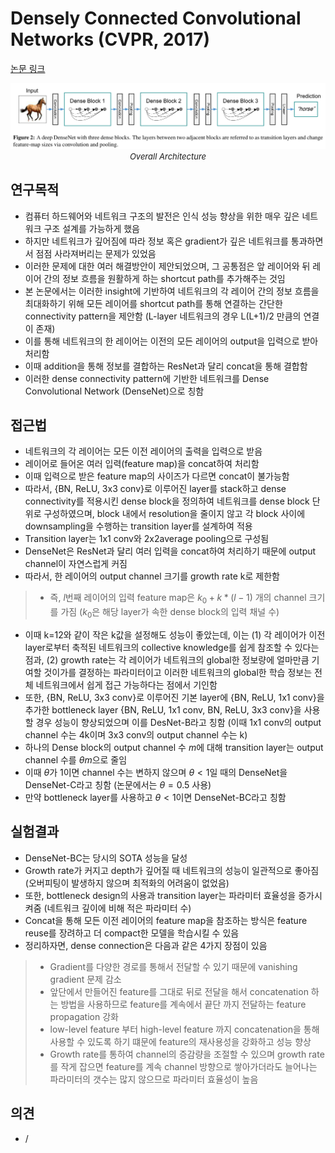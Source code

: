 # Densely Connected Convolutional Networks (CVPR, 2017)

[논문 링크](https://openaccess.thecvf.com/content_cvpr_2017/html/Huang_Densely_Connected_Convolutional_CVPR_2017_paper.html)

<p align="center">
    <img width="600" alt='fig1' src="./img/01_05_01.png?raw=true"></br>
    <em><font size=2>Overall Architecture</font></em>
</p>

## 연구목적
- 컴퓨터 하드웨어와 네트워크 구조의 발전은 인식 성능 향상을 위한 매우 깊은 네트워크 구조 설계를 가능하게 했음
- 하지만 네트워크가 깊어짐에 따라 정보 혹은 gradient가 깊은 네트워크를 통과하면서 점점 사라져버리는 문제가 있었음
- 이러한 문제에 대한 여러 해결방안이 제안되었으며, 그 공통점은 앞 레이어와 뒤 레이어 간의 정보 흐름을 원활하게 하는 shortcut path를 추가해주는 것임
- 본 논문에서는 이러한 insight에 기반하여 네트워크의 각 레이어 간의 정보 흐름을 최대화하기 위해 모든 레이어를 shortcut path를 통해 연결하는 간단한 connectivity pattern을 제안함 (L-layer 네트워크의 경우 L(L+1)/2 만큼의 연결이 존재)
- 이를 통해 네트워크의 한 레이어는 이전의 모든 레이어의 output을 입력으로 받아 처리함 
- 이때 addition을 통해 정보를 결합하는 ResNet과 달리 concat을 통해 결합함
- 이러한 dense connectivity pattern에 기반한 네트워크를 Dense Convolutional Network (DenseNet)으로 칭함

## 접근법
- 네트워크의 각 레이어는 모든 이전 레이어의 출력을 입력으로 받음
- 레이어로 들어온 여러 입력(feature map)을 concat하여 처리함
- 이때 입력으로 받은 feature map의 사이즈가 다르면 concat이 불가능함
- 따라서, {BN, ReLU, 3x3 conv}로 이루어진 layer를 stack하고 dense connectivity를 적용시킨 dense block을 정의하여 네트워크를 dense block 단위로 구성하였으며, block 내에서 resolution을 줄이지 않고 각 block 사이에 downsampling을 수행하는 transition layer를 설계하여 적용
- Transition layer는 1x1 conv와 2x2average pooling으로 구성됨
- DenseNet은 ResNet과 달리 여러 입력을 concat하여 처리하기 때문에 output channel이 자연스럽게 커짐
- 따라서, 한 레이어의 output channel 크기를 growth rate k로 제한함 
> - 즉, $l$번째 레이어의 입력 feature map은 $k_0+k*(l-1)$ 개의 channel 크기를 가짐 ($k_0$은 해당 layer가 속한 dense block의 입력 채널 수) 
- 이때 k=12와 같이 작은 k값을 설정해도 성능이 좋았는데, 이는 (1) 각 레이어가 이전 layer로부터 축적된 네트워크의 collective knowledge를 쉽게 참조할 수 있다는 점과, (2) growth rate는 각 레이어가 네트워크의 global한 정보량에 얼마만큼 기여할 것이가를 결정하는 파라미터이고 이러한 네트워크의 global한 학습 정보는 전체 네트워크에서 쉽게 접근 가능하다는 점에서 기인함
- 또한, {BN, ReLU, 3x3 conv}로 이루어진 기본 layer에 {BN, ReLU, 1x1 conv}을 추가한 bottleneck layer {BN, ReLU, 1x1 conv, BN, ReLU, 3x3 conv}을 사용할 경우 성능이 향상되었으며 이를 DesNet-B라고 칭함 (이때 1x1 conv의 output channel 수는 4k이며 3x3 conv의 output channel 수는 k)
- 하나의 Dense block의 output channel 수 $m$에 대해 transition layer는 output channel 수를 $\theta{m}$으로 줄임
- 이때 $\theta$가 1이면 channel 수는 변하지 않으며 $\theta<1$일 때의 DenseNet을 DenseNet-C라고 칭함 (논문에서는 $\theta=0.5$ 사용)
- 만약 bottleneck layer를 사용하고 $\theta<1$이면 DenseNet-BC라고 칭함

## 실험결과
- DenseNet-BC는 당시의 SOTA 성능을 달성
- Growth rate가 커지고 depth가 깊어질 때 네트워크의 성능이 일관적으로 좋아짐 (오버피팅이 발생하지 않으며 최적화의 어려움이 없었음)
- 또한, bottleneck design의 사용과 transition layer는 파라미터 효율성을 증가시켜줌 (네트워크 깊이에 비해 적은 파라미터 수)
- Concat을 통해 모든 이전 레이어의 feature map을 참조하는 방식은 feature reuse를 장려하고 더 compact한 모델을 학습시킬 수 있음
- 정리하자면, dense connection은 다음과 같은 4가지 장점이 있음
> - Gradient를 다양한 경로를 통해서 전달할 수 있기 때문에 vanishing gradient 문제 감소
> - 앞단에서 만들어진 feature를 그대로 뒤로 전달을 해서 concatenation 하는 방법을 사용하므로 feature를 계속에서 끝단 까지 전달하는 feature propagation 강화
> - low-level feature 부터 high-level feature 까지 concatenation을 통해 사용할 수 있도록 하기 떄문에 feature의 재사용성을 강화하고 성능 향상
> - Growth rate를 통하여 channel의 증감량을 조절할 수 있으며 growth rate를 작게 잡으면 feature를 계속 channel 방향으로 쌓아가더라도 늘어나는 파라미터의 갯수는 많지 않으므로 파라미터 효율성이 높음

## 의견
- /